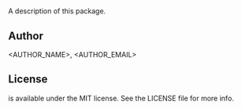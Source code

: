 # <PACKAGENAME>

A description of this package.

## Author

<AUTHOR_NAME>, <AUTHOR_EMAIL>

## License

<PACKAGENAME> is available under the MIT license. See the LICENSE file for more info.
